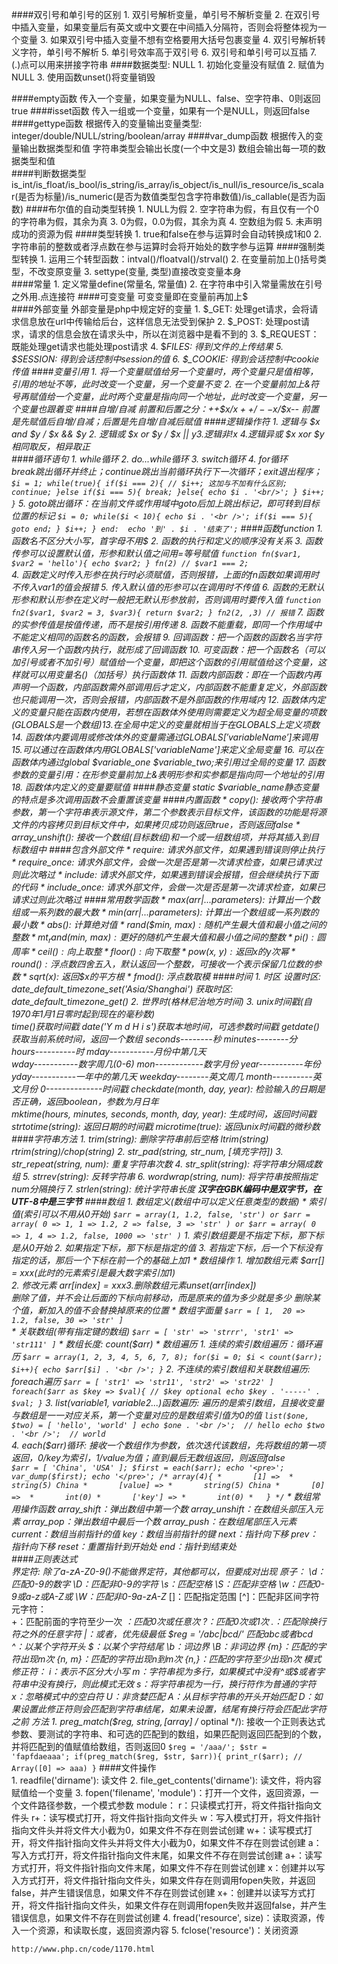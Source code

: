 ####双引号和单引号的区别
	1. 双引号解析变量，单引号不解析变量
	2. 在双引号中插入变量，如果变量后有英文或中文要在中间插入分隔符，否则会将整体视为一个变量
	3. 如果双引号中插入变量不想有空格要用大括号包裹变量
	4. 双引号解析转义字符，单引号不解析
	5. 单引号效率高于双引号
	6. 双引号和单引号可以互插
	7. (.)点可以用来拼接字符串
####数据类型: NULL
	1. 初始化变量没有赋值
	2. 赋值为NULL
	3. 使用函数unset()将变量销毁

####empty函数
	传入一个变量，如果变量为NULL、false、空字符串、0则返回true
####isset函数
	传入一组或一个变量，如果有一个是NULL，则返回false		
####gettype函数
	根据传入的变量输出变量类型: integer/double/NULL/string/boolean/array
####var_dump函数
	根据传入的变量输出数据类型和值
		字符串类型会输出长度(一个中文是3)
		数组会输出每一项的数据类型和值		
####判断数据类型
	is_int/is_float/is_bool/is_string/is_array/is_object/is_null/is_resource/is_scalar(是否为标量)/is_numeric(是否为数值类型包含字符串数值)/is_callable(是否为函数)	
####布尔值的自动类型转换
	1. NULL为假
	2. 空字符串为假，有且仅有一个0的字符串为假，其余为真
	3. 0为假，0.0为假，其余为真
	4. 空数组为假
	5. 未声明成功的资源为假
####类型转换
	1. true和false在参与运算时会自动转换成1和0
	2. 字符串前的整数或者浮点数在参与运算时会将开始处的数字参与运算
####强制类型转换
	1. 运用三个转型函数：intval()/floatval()/strval()
	2. 在变量前加上()括号类型，不改变原变量
	3. settype(变量, 类型)直接改变变量本身	
####常量
	1. 定义常量define(常量名, 常量值)
	2. 在字符串中引入常量需放在引号之外用.点连接符
####可变变量
	可变变量即在变量前再加上$		
####外部变量
	外部变量是php中规定好的变量
	1. $_GET: 处理get请求，会将请求信息放在url中传输给后台，这样信息无法受到保护
	2. $_POST: 处理post请求，请求的信息会放在请求头中，所以在浏览器中是看不到的
	3. $_REQUEST：既能处理get请求也能处理post请求
	4. $_FILES: 得到文件的上传结果
	5. $_SESSION: 得到会话控制中session的值
	6. $_COOKIE: 得到会话控制中cookie传值	
####变量引用
	1. 将一个变量赋值给另一个变量时，两个变量只是值相等，引用的地址不等，此时改变一个变量，另一个变量不变
	2. 在一个变量前加上&符号再赋值给一个变量，此时两个变量是指向同一个地址，此时改变一个变量，另一个变量也跟着变
####自增/自减
	前置和后置之分：++$x/$x++/--$x/$x--
	前置是先赋值后自增/自减；后置是先自增/自减后赋值
####逻辑操作符
	1. 逻辑与 $x and $y / $x && $y
	2. 逻辑或 $x or $y / $x || $y
	3. 逻辑非 !$x
	4.逻辑异或 $x xor $y相同取反，相异取正			
####循环语句
	1. while循环
	2. do...while循环
	3. switch循环
	4. for循环	
		break跳出循环并终止；continue跳出当前循环执行下一次循环；exit退出程序；
		```
			$i = 1;
			while(true){
				if($i === 2){
					// $i++; 这加与不加有什么区别;
					continue;
				}else if($i === 5){
					break;
				}else{
					echo $i . '<br/>';
				}
				$i++;
			}
		```
	5. goto跳出循环：在当前文件或作用域中goto后加上跳出标记，即可转到目标位置的标记
		```
			$i = 0;
			while($i < 10){
				echo $i . '<br />';
				if($i === 5){
					goto end;
				}
				$i++;
			}
			end: 
			echo '到' . $i . '结束了';
		```
####函数function
	1. 函数名不区分大小写，首字母不用$
	2. 函数的执行和定义的顺序没有关系
	3. 函数传参可以设置默认值，形参和默认值之间用=等号赋值
		```
			function fn($var1, $var2 = 'hello'){
				echo $var2;
			}
			fn(2) // $var1 === 2;
		```		
	4. 函数定义时传入形参在执行时必须赋值，否则报错，上面的fn函数如果调用时不传入var1的值会报错
	5. 传入默认值的形参可以在调用时不传值
	6. 函数的无默认形参和默认形参在定义时一般把无默认形参放前，否则调用时要传入值
	```
		function fn2($var1, $var2 = 3, $var3){
			return $var2;
		}
		fn2(2, ,3) // 报错
	```	
	7. 函数的实参传值是按值传递，而不是按引用传递
	8. 函数不能重载，即同一个作用域中不能定义相同的函数名的函数，会报错
	9. 回调函数：把一个函数的函数名当字符串传入另一个函数内执行，就形成了回调函数
	10. 可变函数：把一个函数名（可以加引号或者不加引号）赋值给一个变量，即把这个函数的引用赋值给这个变量，这样就可以用变量名()（加括号）执行函数体
	11. 函数内部函数：即在一个函数内再声明一个函数，内部函数需外部调用后才定义，内部函数不能重复定义，外部函数也只能调用一次，否则会报错，内部函数不是外部函数的作用域内
	12. 函数体内定义的变量只能在函数内使用，若想在函数体外使用则需要定义为超全局变量的项数($GLOBALS是一个数组)
	13. 在全局中定义的变量就相当于在$GLOBALS上定义项数
	14. 函数体内要调用或修改体外的变量需通过$GLOBALS['variableName']来调用
	15. 可以通过在函数体内用$GLOBALS['variableName']来定义全局变量
	16. 可以在函数体内通过global $variable_one $variable_two;来引用过全局的变量
	17. 函数参数的变量引用：在形参变量前加上&表明形参和实参都是指向同一个地址的引用
	18. 函数体内定义的变量要赋值
####静态变量
	static $variable_name静态变量的特点是多次调用函数不会重置该变量
####内置函数
	* copy(): 接收两个字符串参数，第一个字符串表示源文件，第二个参数表示目标文件，该函数的功能是将源文件的内容拷贝到目标文件中，如果拷贝成功则返回true，否则返回false
	* array_unshift(): 接收一个数组(目标数组)和一个或一组数组项，并将其插入到目标数组中 
####包含外部文件
	* require: 请求外部文件，如果遇到错误则停止执行
	* require_once: 请求外部文件，会做一次是否是第一次请求检查，如果已请求过则此次略过
	* include: 请求外部文件，如果遇到错误会报错，但会继续执行下面的代码
	* include_once: 请求外部文件，会做一次是否是第一次请求检查，如果已请求过则此次略过
####常用数学函数
	* max(arr|...parameters): 计算出一个数组或一系列数的最大数
	* min(arr|...parameters): 计算出一个数组或一系列数的最小数
	* abs(): 计算绝对值
	* rand($min, $max): 随机产生最大值和最小值之间的整数
	* mt_rand($min, $max): 更好的随机产生最大值和最小值之间的整数
	* pi(): 圆周率
	* ceil(): 向上取整
	* floor(): 向下取整	
	* pow($x, $y): 返回$x的$y次幂
	* round(): 浮点数四舍五入，默认返回一个整数，可接收一个表示保留几位数的参数
	* sqrt($x): 返回$x的平方根
	* fmod(): 浮点数取模
####时间
	1. 时区
		设置时区: date_default_timezone_set('Asia/Shanghai')
		获取时区: date_default_timezone_get()
	2. 世界时(格林尼治地方时间)
	3. unix时间戳(自1970年1月1日零时起到现在的毫秒数)	
		time()获取时间戳
		date('Y m d H i s')获取本地时间，可选参数时间戳
		getdate()获取当前系统时间，返回一个数组
			seconds--------秒
			minutes--------分
			hours----------时
			mday-----------月份中第几天	
			wday-----------数字周几(0-6)
			mon------------数字月份
			year-----------年份
			yday-----------一年中的第几天
			weekday--------英文周几
			month----------英文月份
			0--------------时间戳
		checkdate(month, day, year): 检验输入的日期是否正确，返回boolean，参数为月日年	
		mktime(hours, minutes, seconds, month, day, year): 生成时间，返回时间戳
		strtotime(string): 返回日期的时间戳
		microtime(true): 返回unix时间戳的微秒数
####字符串方法
	1. trim(string): 删除字符串前后空格
		ltrim(string)
		rtrim(string)/chop(string)
	2. str_pad(string, str_num, [填充字符])
	3. str_repeat(string, num): 重复字符串次数
	4. str_split(string): 将字符串分隔成数组
	5. strrev(string): 反转字符串
	6. wordwrap(string, num): 将字符串按照指定num分隔换行
	7. strlen(string): 统计字符串长度
	***汉字在GBK编码中是双字节，在UTF-8中是三字节***	
####数组
	1. 数组定义(数组中可以定义任意类型的数据)
		* 索引值(索引可以不用从0开始)
			```
				$arr = array(1, 1.2, false, 'str')
				or
				$arr = array(
					0 => 1,
					1 => 1.2,
					2 => false,
					3 => 'str'
				)
				or
				$arr = array(
					0 => 1,
					4 => 1.2,
					false,
					1000 => 'str'
				)
			```	
			1. 索引数组要是不指定下标，那下标是从0开始
			2. 如果指定下标，那下标是指定的值
			3. 若指定下标，后一个下标没有指定的话，那后一个下标在前一个的基础上加1
		* 数组操作
			1. 增加数组元素
				$arr[] = xxx(此时的元素索引是最大数字索引加1)	
			2. 修改元素
				$arr[index] = xxx
			3. 删除数组元素
				unset($arr[index])	
				删除了值，并不会让后面的下标向前移动，而是原来的值为多少就是多少
				删除某个值，新加入的值不会替换掉原来的位置
		* 数组字面量
			```
				$arr = [
					1, 
					20 => 1.2,
					false,
					30 => 'str'
				]
			```		
		* 关联数组(带有指定键的数组)
		```
			$arr = [
				'str' => 'strrr',
				'str1' => 'str111'
			]
		```	
		* 数组长度: count($arr)
		* 数组遍历
			1. 连续的索引数组遍历：循环遍历
				```
					$arr = array(1, 2, 3, 4, 5, 6, 7, 8);
					for($i = 0; $i < count($arr); $i++){
						echo $arr[$i] . '<br />';
					}
				```
			2. 不连续的索引数组和关联数组遍历: foreach遍历
				```
					$arr = [
						'str1' => 'str11',
						'str2' => 'str22'
					]
					foreach($arr as $key => $val){ // $key optional
						echo $key . '-----' . $val;
					}
				```
			3. list(variable1, variable2...)函数遍历: 遍历的是索引数组，且接收变量与数组是一一对应关系，第一个变量对应的是数组索引值为0的值
				```
					list($one, $two) = [
						'hello',
						'world'
					]
					echo $one . '<br />';  // hello
					echo $two . '<br />';  // world
				```	 
			4. each($arr)循环: 接收一个数组作为参数，依次迭代该数组，先将数组的第一项返回，0/key为索引，1/value为值；直到最后无数组返回，则返回false 	
				```
					$arr = [
						'China',
						'USA'
					];
					$first = each($arr);
					echo '<pre>';
					var_dump($first);
					echo '</pre>';
					/* array(4){
					*		[1] => 
					*		string(5) China
					*		[value] =>
					*		string(5) China
					*		[0] => 
					*		int(0)
					*		['key'] =>
					*		int(0)
					*	}
					*/
				```
		* 数组常用操作函数
			array_shift：弹出数组中第一个数
			array_unshift：在数组头部压入元素
			array_pop：弹出数组中最后一个数
			array_push：在数组尾部压入元素
			current：数组当前指针的值
			key：数组当前指针的键
			next：指针向下移
			prev：指针向下移
			reset：重置指针到开始处
			end：指针到结束处		
####正则表达式	
	界定符: 除了a-zA-Z0-9\()不能做界定符，其他都可以，但要成对出现
	原子：
		\d：匹配0-9的数字
		\D：匹配非0-9的字符
		\s：匹配空格
		\S：匹配非空格
		\w：匹配0-9或a-z或A-Z或_
		\W：匹配非0-9a-zA-Z_
		[]：匹配指定范围
		[^]：匹配非区间字符
	元字符：	
		+：匹配前面的字符至少一次
		*：匹配0次或任意次
		?：匹配0次或1次
		.：匹配除换行符之外的任意字符
		|：或者，优先级最低 $reg = '/abc|bcd/' 匹配abc或者bcd
		^：以某个字符开头
		$：以某个字符结尾
		\b：词边界
		\B：非词边界
		{m}：匹配的字符出现m次
		{n, m}：匹配的字符出现n到m次
		{n,}：匹配的字符至少出现n次
	模式修正符：
		i：表示不区分大小写
		m：字符串视为多行，如果模式中没有^或$或者字符串中没有换行，则此模式无效
		s：将字符串视为一行，换行符作为普通的字符
		x：忽略模式中的空白符
		U：非贪婪匹配
		A：从目标字符串的开头开始匹配
		D：如果设置此修正符则$会匹配到字符串结尾，如果未设置，结尾有换行符$会匹配此字符之前	
	方法
		1. preg_match($reg, $string, [$array] /* optinal */): 接收一个正则表达式参数、要测试的字符串、和可选的匹配到的数组，如果匹配则返回匹配到的个数，并将匹配到的值赋值给数组，否则返回0
		```
			$reg = '/aaa/';
			$str = 'fapfdaeaaa';
			if(preg_match($reg, $str, $arr)){
				print_r($arr); // Array([0] => aaa)
			}
		```	
####文件操作	
	1. readfile('dirname'): 读文件
	2. file_get_contents('dirname'): 读文件，将内容赋值给一个变量
	3. fopen('filename', 'module')：打开一个文件，返回资源，一个文件路径参数，一个模式参数
		module：
			r：只读模式打开，将文件指针指向文件头
			r+：读写模式打开，将文件指针指向文件头
			w：写入模式打开，将文件指针指向文件头并将文件大小截为0，如果文件不存在则尝试创建
			w+：读写模式打开，将文件指针指向文件头并将文件大小截为0，如果文件不存在则尝试创建
			a：写入方式打开，将文件指针指向文件末尾，如果文件不存在则尝试创建
			a+：读写方式打开，将文件指针指向文件末尾，如果文件不存在则尝试创建
			x：创建并以写入方式打开，将文件指针指向文件头，如果文件存在则调用fopen失败，并返回false，并产生错误信息，如果文件不存在则尝试创建
			x+：创建并以读写方式打开，将文件指针指向文件头，如果文件存在则调用fopen失败并返回false，并产生错误信息，如果文件不存在则尝试创建
	4. fread('resource', size)：读取资源，传入一个资源，和读取长度，返回资源内容
	5. fclose('resource')：关闭资源 	

	http://www.php.cn/code/1170.html



